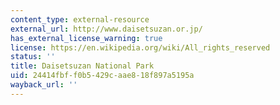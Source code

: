 ```yaml
---
content_type: external-resource
external_url: http://www.daisetsuzan.or.jp/
has_external_license_warning: true
license: https://en.wikipedia.org/wiki/All_rights_reserved
status: ''
title: Daisetsuzan National Park
uid: 24414fbf-f0b5-429c-aae8-18f897a5195a
wayback_url: ''
---
```

